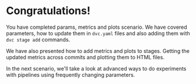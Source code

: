 # Congratulations!

You have completed params, metrics and plots scenario. We have covered
parameters, how to update them in `dvc.yaml` files and also adding them with
`dvc stage add` commands. 

We have also presented how to add metrics and plots to stages. Getting
the updated metrics across commits and plotting them to HTML files. 

In the next scenario, we'll take a look at advanced ways to do experiments
with pipelines using frequently changing parameters.
